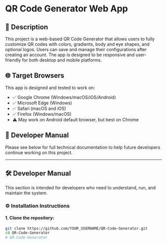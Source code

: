 # QR Code Generator Web App

## 📌 Description

This project is a web-based QR Code Generator that allows users to fully customize QR codes with colors, gradients, body and eye shapes, and optional logos. Users can save and manage their configurations after creating an account. The app is designed to be responsive and user-friendly for both desktop and mobile platforms.

## 🌐 Target Browsers

This app is designed and tested to work on:

- ✅ Google Chrome (Windows/macOS/iOS/Android)
- ✅ Microsoft Edge (Windows)
- ✅ Safari (macOS and iOS)
- ✅ Firefox (Windows/macOS)
- ⚠️ May work on Android default browser, but best on Chrome

## 🔗 Developer Manual

Please see below for full technical documentation to help future developers continue working on this project.

---

## 🛠 Developer Manual

This section is intended for developers who need to understand, run, and maintain the system.

### ⚙️ Installation Instructions

#### 1. Clone the repository:

```bash
git clone https://github.com/YOUR_USERNAME/QR-Code-Generator.git
cd QR-Code-Generator
# QR-Code-Generator


